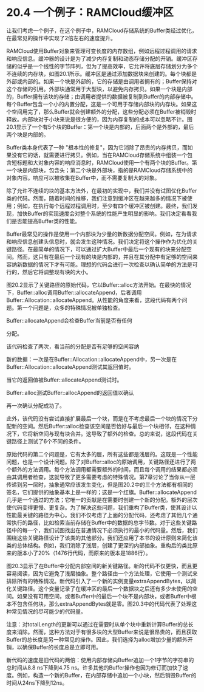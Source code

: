 # 20.4 一个例子：RAMCloud缓冲区

让我们考虑一个例子，在这个例子中，RAMCloud存储系统的Buffer类经过优化，在最常见的操作中实现了2倍左右的速度提升。

RAMCloud使用Buffer对象来管理可变长度的内存数组，例如远程过程调用的请求和响应信息。缓冲器的设计是为了减少内存复制和动态存储分配的开销。缓冲区存储的似乎是一个线性的字节阵列，但为了提高效率，它允许将底层存储划分为多个不连续的内存块，如图20.1所示。缓冲区是通过添加数据块来创建的。每个块都是外部或内部的。如果一个块是外部的，它的存储是由调用者拥有的；Buffer保持对这个存储的引用。外部块通常用于大型块，以避免内存拷贝。如果一个块是内部的，Buffer拥有该块的存储；由调用者提供的数据被复制到Buffer的内部存储中。每个Buffer包含一个小的内置分配，这是一个可用于存储内部块的内存块。如果这个空间用完了，那么Buffer就会创建额外的分配，这些分配必须在Buffer被销毁时释放。内部块对于小块来说是很方便的，因为内存复制的成本可以忽略不计。图20.1显示了一个有5个块的Buffer：第一个块是内部的，后面两个是外部的，最后两个块是内部的。

Buffer类本身代表了一种 "根本性的修复"，因为它消除了昂贵的内存拷贝，而如果没有它的话，就需要进行拷贝。例如，当在RAMCloud存储系统中组装一个包含短标题和大对象内容的响应消息时，RAMCloud使用一个有两个块的Buffer。第一个块是内部块，包含头；第二个块是外部块，指的是RAMCloud存储系统中的对象内容。响应可以被收集在Buffer中，而不需要复制大的对象。

除了允许不连续的块的基本方法外，在最初的实现中，我们并没有试图优化Buffer类的代码。然而，随着时间的推移，我们注意到缓冲区在越来越多的情况下被使用；例如，在执行每个远程过程调用时，至少有四个缓冲区被创建。最终，我们发现，加快Buffer的实现速度会对整个系统的性能产生明显的影响。我们决定看看我们是否能提高Buffer类的性能。

Buffer最常见的操作是使用一个内部块为少量的新数据分配空间。例如，在为请求和响应信息创建头信息时，就会发生这种情况。我们决定将这个操作作为优化的关键路径。在最简单的情况下，可以通过扩大Buffer中最后一个现有的块来分配空间。然而，这只有在最后一个现有的块是内部的，并且在其分配中有足够的空间来容纳新数据的情况下才有可能。理想的代码会进行一次检查以确认简单的方法是可行的，然后它将调整现有块的大小。

图20.2显示了关键路径的原始代码，它以Buffer::alloc方法开始。在最快的情况下，Buffer::alloc调用Buffer::allocateAppend，后者调用Buffer::Allocation::allocateAppend。从性能的角度来看，这段代码有两个问题。第一个问题是，众多的特殊情况被单独检查。

Buffer::allocateAppend会检查Buffer当前是否有任何

分配。

该代码检查了两次，看当前的分配是否有足够的空间容纳

新的数据：一次是在Buffer::Allocation::allocateAppend中，另一次是在Buffer::Allocation::allocateAppend测试其返回值时。

当它的返回值被Buffer::allocateAppend测试时。

Buffer::alloc测试Buffer::allocAppend的返回值以确认

再一次确认分配成功了。

此外，该代码没有尝试直接扩展最后一个块，而是在不考虑最后一个块的情况下分配新的空间。然后Buffer::alloc检查该空间是否恰好与最后一个块相邻，在这种情况下，它将新空间与现有块合并。这导致了额外的检查。总的来说，这段代码在关键路径上测试了6个不同的条件。

原始代码的第二个问题是，它有太多的层，所有这些都是浅层的。这既是一个性能问题，也是一个设计问题。除了对Buffer::alloc的原始调用，关键路径还进行了两个额外的方法调用。每个方法调用都需要额外的时间，而且每个调用的结果都必须由其调用者检查，这就导致了更多需要考虑的特殊情况。第7章讨论了当你从一层传递到另一层时，抽象通常应该发生变化，但是图20.2中的三个方法都有相同的签名，它们提供的抽象基本上是一样的；这是一个红旗。Buffer::allocateAppend几乎是一个通过的方法；它唯一的贡献是在需要时创建一个新的分配。额外的层次使代码变得更慢、更复杂。为了解决这些问题，我们重构了Buffer类，使其设计以性能最关键的路径为中心。我们不仅考虑了上面的分配代码，还考虑了其他几个通常执行的路径，比如检索当前存储在Buffer中的数据的总字节数。对于这些关键路径中的每一个，我们试图找出在普通情况下必须执行的最小的代码量。然后，我们围绕这些关键路径设计了该类的其他部分。我们还应用了本书的设计原则来简化该类的总体结构。例如，我们消除了浅层，创建了更深的内部抽象。重构后的类比原来的版本小了20%（1476行代码，而原来的版本是1886行）。&#x20;

图20.3显示了在Buffer中分配内部空间的新关键路径。新的代码不仅更快，而且更容易阅读，因为它避免了浅层抽象。整个路径由一个方法处理，它使用一个测试来排除所有的特殊情况。新代码引入了一个新的实例变量extraAppendBytes，以简化关键路径。这个变量记录了在缓冲区的最后一个数据块之后还有多少未使用的空间。如果没有可用空间，或者Buffer中的最后一个块不是内部块，或者Buffer中根本不包含任何块，那么extraAppendBytes就是零。图20.3中的代码代表了处理这种常见情况的尽可能少的代码量。

注意：对totalLength的更新可以通过在需要时从单个块中重新计算Buffer的总长度来消除。然而，这种方法对于有很多块的大型Buffer来说是很昂贵的，而且获取Buffer的总长度是另一种常见的操作。因此，我们选择为alloc增加少量的额外开销，以确保Buffer的长度总是立即可用。

新代码的速度是旧代码的两倍：使用内部存储向Buffer追加一个1字节的字符串的总时间从8.8 ns下降到4.75 ns。许多其他的Buffer操作也因为修订而加快了速度。例如，构造一个新的Buffer，在内部存储中追加一个小块，然后销毁Buffer的时间从24ns下降到12ns。
